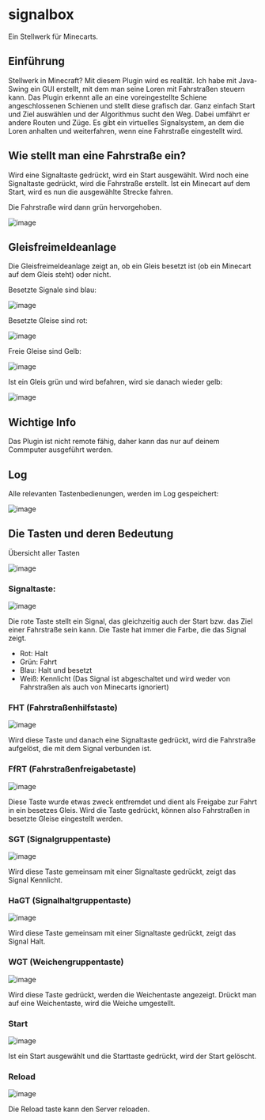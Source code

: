 # signalbox
Ein Stellwerk für Minecarts.

## Einführung

Stellwerk in Minecraft? Mit diesem Plugin wird es realität. 
Ich habe mit Java-Swing ein GUI erstellt, mit dem man seine Loren mit Fahrstraßen steuern kann. 
Das Plugin erkennt alle an eine voreingestellte Schiene angeschlossenen Schienen und stellt diese grafisch dar.
Ganz einfach Start und Ziel auswählen und der Algorithmus sucht den Weg. 
Dabei umfährt er andere Routen und Züge. Es gibt ein virtuelles Signalsystem, an dem die Loren anhalten und weiterfahren, wenn eine Fahrstraße eingestellt wird.

## Wie stellt man eine Fahrstraße ein?
Wird eine Signaltaste gedrückt, wird ein Start ausgewählt. Wird noch eine Signaltaste gedrückt, wird die Fahrstraße erstellt.
Ist ein Minecart auf dem Start, wird es nun die ausgewählte Strecke fahren.

Die Fahrstraße wird dann grün hervorgehoben.

![image](https://user-images.githubusercontent.com/71724439/156902394-cc80b9fe-aeeb-4de4-84dd-bbd16b000397.png)

## Gleisfreimeldeanlage
Die Gleisfreimeldeanlage zeigt an, ob ein Gleis besetzt ist (ob ein Minecart auf dem Gleis steht) oder nicht.

Besetzte Signale sind blau:

![image](https://user-images.githubusercontent.com/71724439/156902188-22761503-3c26-446a-9a5a-fa617f7d0db7.png)

Besetzte Gleise sind rot:

![image](https://user-images.githubusercontent.com/71724439/156902342-e9bc7102-95b2-4466-9e90-76da7eb5cfaf.png)

Freie Gleise sind Gelb:

![image](https://user-images.githubusercontent.com/71724439/156902347-2c68c989-a0f4-48c1-9f9a-47c9faeedabe.png)

Ist ein Gleis grün und wird befahren, wird sie danach wieder gelb:

![image](https://user-images.githubusercontent.com/71724439/156902486-19c4bd65-6954-40cb-a44e-e26f25bb030a.png)

## Wichtige Info
Das Plugin ist nicht remote fähig, daher kann das nur auf deinem Commputer ausgeführt werden.

## Log
Alle relevanten Tastenbedienungen, werden im Log gespeichert:

![image](https://user-images.githubusercontent.com/71724439/156902538-eb8724ea-3d60-4ac4-bb4d-e831994ec59e.png)

## Die Tasten und deren Bedeutung

Übersicht aller Tasten

![image](https://user-images.githubusercontent.com/71724439/156901494-e05b913d-63ae-4241-9c49-e0ad7e6c1106.png)

### Signaltaste:

![image](https://user-images.githubusercontent.com/71724439/156901743-be36625a-b8da-4048-81d3-24fb16b4170d.png)

Die rote Taste stellt ein Signal, das gleichzeitig auch der Start bzw. das Ziel einer Fahrstraße sein kann.
Die Taste hat immer die Farbe, die das Signal zeigt.

- Rot: Halt
- Grün: Fahrt
- Blau: Halt und besetzt
- Weiß: Kennlicht (Das Signal ist abgeschaltet und wird weder von Fahrstraßen als auch von Minecarts ignoriert)

### FHT (Fahrstraßenhilfstaste)

![image](https://user-images.githubusercontent.com/71724439/156902411-916aed0a-45b9-4d9f-b7f8-590fdfec08f7.png)

Wird diese Taste und danach eine Signaltaste gedrückt, wird die Fahrstraße aufgelöst, die mit dem Signal verbunden ist.

### FfRT (Fahrstraßenfreigabetaste)

![image](https://user-images.githubusercontent.com/71724439/156902418-a03d1246-7fd4-4095-b5b4-9ed9c18adac0.png)

Diese Taste wurde etwas zweck entfremdet und dient als Freigabe zur Fahrt in ein besetzes Gleis.
Wird die Taste gedrückt, können also Fahrstraßen in besetzte Gleise eingestellt werden.

### SGT (Signalgruppentaste)

![image](https://user-images.githubusercontent.com/71724439/156902012-71b1b2a0-75d4-4c74-b99a-fdaf770ce8b5.png)

Wird diese Taste gemeinsam mit einer Signaltaste gedrückt, zeigt das Signal Kennlicht.

### HaGT (Signalhaltgruppentaste)

![image](https://user-images.githubusercontent.com/71724439/156902025-53704ab5-494f-4d95-b2e1-dbee3a0b9ef0.png)

Wird diese Taste gemeinsam mit einer Signaltaste gedrückt, zeigt das Signal Halt.

### WGT (Weichengruppentaste)

![image](https://user-images.githubusercontent.com/71724439/156902045-a597af8e-430e-4cca-a830-7083cb5ee096.png)

Wird diese Taste gedrückt, werden die Weichentaste angezeigt. Drückt man auf eine Weichentaste, wird die Weiche umgestellt.

### Start

![image](https://user-images.githubusercontent.com/71724439/156902076-4b479ed3-4f81-49a0-9164-d556a8a49f99.png)

Ist ein Start ausgewählt und die Starttaste gedrückt, wird der Start gelöscht.

### Reload

![image](https://user-images.githubusercontent.com/71724439/156902091-61a4a00a-ea5f-496b-a1b2-fe8047491103.png)

Die Reload taste kann den Server reloaden.
